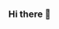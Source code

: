 ### Hi there 👋

<!--
**kushagraisatlevel/kushagraisatlevel** is a ✨ _special_ ✨ repository because its `README.md` (this file) appears on your GitHub profile.

<img src="https://res.cloudinary.com/novicetopro/image/upload/v1620800526/1.gif" align="center" style="width: 60%" />
</br>
